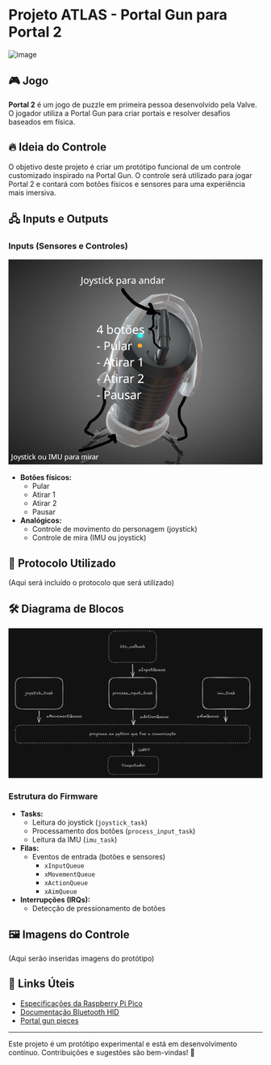 # Projeto ATLAS - Portal Gun para Portal 2

![image](https://github.com/user-attachments/assets/11fefe4f-9b9f-410f-acf5-e8db026cf349)

## 🎮 Jogo

**Portal 2** é um jogo de puzzle em primeira pessoa desenvolvido pela Valve. O jogador utiliza a Portal Gun para criar portais e resolver desafios baseados em física.

## 🔥 Ideia do Controle

O objetivo deste projeto é criar um protótipo funcional de um controle customizado inspirado na Portal Gun. O controle será utilizado para jogar Portal 2 e contará com botões físicos e sensores para uma experiência mais imersiva.

## 🖧 Inputs e Outputs

### **Inputs (Sensores e Controles)**

![image](./.github/portal_gun_controller.png)

- **Botões físicos:**
  - Pular
  - Atirar 1
  - Atirar 2
  - Pausar
- **Analógicos:**
  - Controle de movimento do personagem (joystick)
  - Controle de mira (IMU ou joystick)

## 📡 Protocolo Utilizado

(Aqui será incluído o protocolo que será utilizado)

## 🛠️ Diagrama de Blocos

![image](./.github/diagram.png)

### **Estrutura do Firmware**

- **Tasks:**
  - Leitura do joystick (`joystick_task`)
  - Processamento dos botões (`process_input_task`)
  - Leitura da IMU (`imu_task`)
- **Filas:**
  - Eventos de entrada (botões e sensores)
    - `xInputQueue`
    - `xMovementQueue`
    - `xActionQueue`
    - `xAimQueue`
- **Interrupções (IRQs):**
  - Detecção de pressionamento de botões

## 🖼️ Imagens do Controle

(Aqui serão inseridas imagens do protótipo)

## 🔗 Links Úteis

- [Especificações da Raspberry Pi Pico](https://www.raspberrypi.com/documentation/microcontrollers/raspberry-pi-pico.html)
- [Documentação Bluetooth HID](https://www.bluetooth.com/specifications/profiles-overview/)
- [Portal gun pieces](https://www.thingiverse.com/thing:26027)

---
Este projeto é um protótipo experimental e está em desenvolvimento contínuo. Contribuições e sugestões são bem-vindas! 🚀
